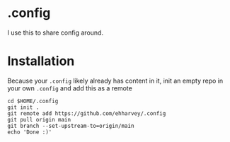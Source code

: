 # .config
I use this to share config around.

# Installation
Because your `.config` likely already has content in it, init an empty repo in your own `.config` and add this as a remote
```
cd $HOME/.config
git init .
git remote add https://github.com/ehharvey/.config
git pull origin main
git branch --set-upstream-to=origin/main
echo 'Done :)'
```
